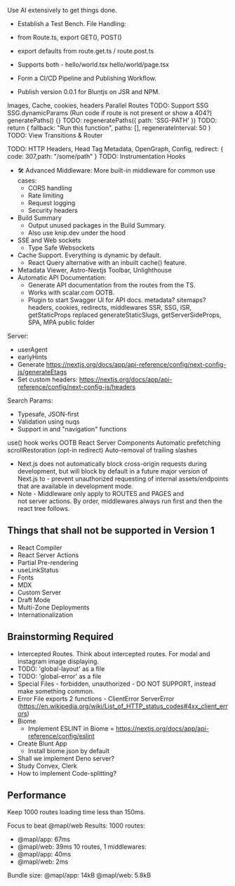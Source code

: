 Use AI extensively to get things done.
- Establish a Test Bench.
File Handling:
- from Route.ts, export GET(), POST()
- export defaults from route.get.ts / route.post.ts
- Supports both -
hello/world.tsx
hello/world/page.tsx

- Form a CI/CD Pipeline and Publishing Workflow.
- Publish version 0.0.1 for Bluntjs on JSR and NPM.

<Link prefetch="true | false | "smart"" preventScrollReset replace
  to={{
    pathname: "/some/path",
    search: "?query=string",
    hash: "#hash",
  }}
  href=""
/>
Images, Cache, cookies, headers
Parallel Routes
TODO: Support SSG
  SSG.dynamicParams (Run code if route is not present or show a 404?)
  generatePaths() {}
  TODO: regeneratePaths({ path: 'SSG-PATH' })
  TODO: return { fallback: "Run this function", paths: [], regenerateInterval: 50  }
  TODO: View Transitions & Router



TODO: HTTP Headers, Head Tag Metadata, OpenGraph, Config, redirect: { code: 307,path: "/some/path" }
TODO: Instrumentation Hooks

- 🛠️ Advanced Middleware: More built-in middleware for common use cases:
    - CORS handling
    - Rate limiting
    - Request logging
    - Security headers
- Build Summary
  - Output unused packages in the Build Summary.
  - Also use knip.dev under the hood
- SSE and Web sockets
  - Type Safe Websockets
- Cache Support. Everything is dynamic by default.
  - React Query alternative with an inbuilt cache() feature.
- Metadata Viewer, Astro-Nextjs Toolbar, Unlighthouse
- Automatic API Documentation:
    - Generate API documentation from the routes from the TS.
    - Works with scalar.com OOTB.
    - Plugin to start Swagger UI for API docs.
metadata? sitemaps?
headers, cookies, redirects, middlewares
SSR, SSG, ISR, getStaticProps replaced generateStaticSlugs, getServerSideProps, SPA, MPA
public folder

Server:
- userAgent
- earlyHints
- Generate https://nextjs.org/docs/app/api-reference/config/next-config-js/generateEtags
- Set custom headers: https://nextjs.org/docs/app/api-reference/config/next-config-js/headers

Search Params:
- Typesafe, JSON-first
- Validation using nuqs
- Support in <Link> and "navigation" functions

use() hook works OOTB
React Server Components
Automatic prefetching
scrollRestoration (opt-in redirect)
Auto-removal of trailing slashes

- Next.js does not automatically block cross-origin requests during development, but will block by default in a future major version of Next.js to - prevent unauthorized requesting of internal assets/endpoints that are available in development mode.
- Note - Middleware only apply to ROUTES and PAGES and not server actions. By order, middlewares always run first and then the react tree follows.


## Things that shall not be supported in Version 1

- React Compiler
- React Server Actions
- Partial Pre-rendering
- useLinkStatus
- Fonts
- MDX
- Custom Server
- Draft Mode
- Multi-Zone Deployments
- Internationalization


## Brainstorming Required

- Intercepted Routes. Think about intercepted routes. For modal and instagram image displaying.
- TODO: 'global-layout' as a file
- TODO: 'global-error' as a file
- Special Files - forbidden, unauthorized - DO NOT SUPPORT, instead make something common.
- Error File exports 2 functions - ClientError ServerError (https://en.wikipedia.org/wiki/List_of_HTTP_status_codes#4xx_client_errors)
- Biome
    - Implement ESLINT in Biome = https://nextjs.org/docs/app/api-reference/config/eslint
- Create Blunt App
  - Install biome.json by default
- Shall we implement Deno server?
- Study Convex, Clerk
- How to implement Code-splitting?

## Performance

Keep 1000 routes loading time less than 150ms.

Focus to beat @mapl/web
Results:
1000 routes:
+ @mapl/app: 67ms
+ @mapl/web: 39ms
10 routes, 1 middlewares:
+ @mapl/app: 40ms
+ @mapl/web: 2ms

Bundle size:
@mapl/app: 14kB
@mapl/web: 5.8kB
